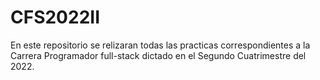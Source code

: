# CFS2022II

En este repositorio se relizaran todas las practicas correspondientes a la Carrera
Programador full-stack dictado en el Segundo Cuatrimestre del 2022.